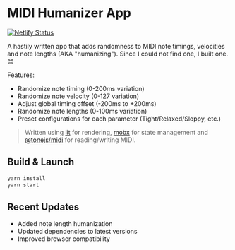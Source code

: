 # MIDI Humanizer App

[![Netlify Status](https://api.netlify.com/api/v1/badges/1b3c7ef0-ce78-4e67-9562-e5ca11bdc3d8/deploy-status)](https://app.netlify.com/sites/humanizer/deploys)

A hastily written app that adds randomness to MIDI note timings, velocities and note lengths (AKA "humanizing"). Since I could not find one, I built one. 😊

Features:
- Randomize note timing (0-200ms variation)
- Randomize note velocity (0-127 variation)
- Adjust global timing offset (-200ms to +200ms)
- Randomize note lengths (0-100ms variation)
- Preset configurations for each parameter (Tight/Relaxed/Sloppy, etc.)

> Written using [lit](https://lit.dev/) for rendering, [mobx](https://github.com/mobxjs/mobx) for state management and [@tonejs/midi](https://github.com/Tonejs/Midi) for reading/writing MIDI.

## Build & Launch

```bash
yarn install
yarn start
```

## Recent Updates
- Added note length humanization
- Updated dependencies to latest versions
- Improved browser compatibility
